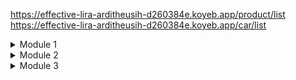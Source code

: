 https://effective-lira-arditheusih-d260384e.koyeb.app/product/list
https://effective-lira-arditheusih-d260384e.koyeb.app/car/list

<details>
<summary>Module 1</summary>

# Reflection 1


1. Meaningful Names
   `ProductRepository` and `productData`: Clearly convey the intent and context, improving readability.

-  `findProductByName` and `editProduct`: Use descriptive method names that specify their actions, which aligns with clean code principles.

2. Single Responsibility Principle (SRP)
   Each method in ProductRepository performs a specific action:

   `create` adds a product.

   `findAll` retrieves all products.

   `findProductByName` searches for a product by name.

   `editProduct` modifies a product.

   `deleteProduct` removes a product.

This adherence to SRP makes the code easier to maintain and extend.

4. Secure Coding Practices
- Data Encapsulation: The `productData` list is private, ensuring that it cannot be modified directly from outside the repository class.

- Immutable Objects: When a product is found, edited, or deleted, operations are performed on copies rather than directly manipulating the original objects. This reduces the risk of unintended side effects.
---
# Reflection 2

## How many unit tests should be made in a class?
The number of unit tests in a class depends on the complexity and functionality of the class. Generally, every public method should have at least one corresponding unit test to verify its behavior under different conditions. Additionally, consider testing edge cases and negative scenarios. While there's no fixed number, the goal is to ensure comprehensive coverage of the class’s functionality.

## How to make sure that our unit tests are enough to verify our program?
### Test Different Scenarios:

Positive Scenarios: Verify that the methods work as expected under normal conditions.

Negative Scenarios: Ensure that the methods handle erroneous or unexpected inputs gracefully.

Edge Cases: Test boundary conditions to ensure the methods work correctly at the limits of their input ranges.

###Use Assertions:

Verify expected results using assertion statements. Make sure to cover various aspects of the methods, such as return values, state changes, and exceptions.

###Mock Dependencies:

Use mocking frameworks to simulate dependencies and isolate the unit under test. This helps in verifying the behavior of the unit independently.

###Refactor and Improve:

Continuously refactor your tests to improve readability and maintainability. Ensure tests are clear and well-organized.

## Code Coverage
Code coverage is a metric that helps you understand how much of your source code is executed while running tests. It provides insights into which parts of the code are tested and which are not. There are several types of code coverage metrics, including:

- Line Coverage: The percentage of lines of code that are executed.

- Branch Coverage: The percentage of branches (e.g., if-else statements) that are executed.

- Method Coverage: The percentage of methods that are called during testing.

100% Code Coverage and Bugs
Achieving 100% code coverage means that all lines of code are executed at least once during testing. However, this does not guarantee that your code is free from bugs or errors. Here’s why:

- Coverage Quality:

Code coverage measures the quantity of code executed, not the quality of the tests. Tests might not thoroughly verify the correctness of the code.

- Logic Flaws:

Even with 100% coverage, there can be logical errors or edge cases that are not adequately tested.

- False Sense of Security:

High coverage might give a false sense of security. It’s essential to focus on writing meaningful and thorough tests rather than just achieving high coverage.

</details>

<details>
<summary>Module 2</summary>

# Reflection module 2

Looking at the CI/CD workflows, I believe the current implementation meets the definition of both Continuous Integration (CI) and Continuous Deployment (CD). The GitHub Actions workflow in `ci.yml`
automatically runs tests on every push and pull request, ensuring that changes are validated before merging. Additionally, the `scorecard.yml`
workflow helps maintain repository security and code quality standards. These workflows align with CI principles by integrating and testing code continuously.

To further enhance code quality, I integrated a SonarCloud code scanner, which automatically analyzes the codebase for bugs, vulnerabilities, and maintainability issues. This ensures that the project adheres to best coding practices and reduces the likelihood of introducing technical debt.

Since the application is deployed automatically to Koyeb, it fulfills the requirements of Continuous Deployment. Every successful merge into the main branch results in an automatic deployment, ensuring that the latest stable version of the application is always live. 
This eliminates the need for manual deployment steps and ensures rapid delivery of new features and fixes.
</details>

<details>
<summary>Module 3</summary>

SOLID 
Single Responsibility Principle (SRP)
I implemented SRP by creating separate classes for CarController and HomeController, removing them from the ProductController file. This ensures that each class interacts with only one model. Additionally, I removed extends ProductController from CarController, making CarController solely focused on the Car model.

Open-Closed Principle (OCP)


Liskov Substitution Principle (LSP)
The *ServiceImpl classes are derived from the *Service interfaces. These *ServiceImpl classes can replace their corresponding *Service interfaces, aligning with LSP, which states that subclasses should be substitutable for their parent classes.

Interface Segregation Principle (ISP)
The interfaces in this project have been separated into ProductService and CarService, ensuring that ProductServiceImpl and CarServiceImpl implement only the interfaces they actually need.

Dependency Inversion Principle (DIP)
I changed private CarServiceImpl carservice; to private CarService carservice; in CarController. This follows DIP, where a class should depend on an interface or an abstract class rather than a concrete implementation.



</details>